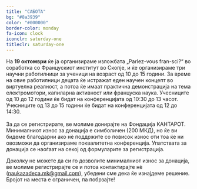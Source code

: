```yaml
---
title: "САБОТА"
bg: "#8a3939"
color: "#000000"
border-color: monday
fa-icon: clock
iconclr: saturday-one
titleclr: saturday-one
---
```


<div class="info-box">
  <p>
На <b>19 октомври</b> ќе ја организираме изложбата „Parlez-vous fran-sci?“ во соработка со Францускиот институт во Скопје, и ќе организираме три научни работилници за ученици на возраст од 10 до 15 години. За време на овие работилници децата ќе истражат еден научен концепт во виртуелна реалност, а потоа ќе имаат практична демонстрација на тема електромотори, капиларна активност или француска наука. Учесниците од 10 до 12 години ќе бидат на конференцијата од 10:30 до 13 часот. Учесниците од 13 до 15 години ќе бидат на конференцијата од 12 до 14:30. <br><br> За да се регистрирате, ве молиме донирајте на Фондација КАНТАРОТ. Минималниот износ за донација е симболичен (200 МКД), но ќе ви бидеме благодарни ако нѐ поддржите со повисок износ оти тоа ќе ни овозможи да организираме поквалитетна конференција. Упатствата за донација се наоѓаат на секој од формуларите за регистрација. 
</p>

<p>
Доколку не можете да си го дозволите минималниот износ за донација, ве молиме регистрирајте се и потоа контактирајте нѐ (<a href="mailto:naukazadeca.mk@gmail.com">naukazadeca.mk@gmail.com</a>), убедени сме дека ќе изнајдеме решение. Бројот на места е ограничен, па побрзајте!
  </p>
</div>